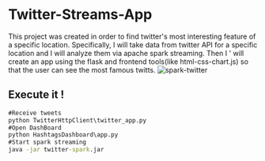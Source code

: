 # Twitter-Streams-App

This project was created in order to find twitter's most interesting feature of a specific location. Specifically, I will take data from twitter API for a specific location and I will analyze them via apache spark streaming. Then I ' will create an app using the flask and frontend tools(like html-css-chart.js) so that the user can see the most famous twitts. 
![spark-twitter](https://drive.google.com/file/d/1p3hIhQsolKzN4Uhyc3jxVwiRj3CtFhrL/view?usp=sharing)

## Execute it !
```bat
#Receive tweets
python TwitterHttpClient\twitter_app.py
#Open DashBoard
python HashtagsDashboard\app.py
#Start spark streaming
java -jar twitter-spark.jar
```
